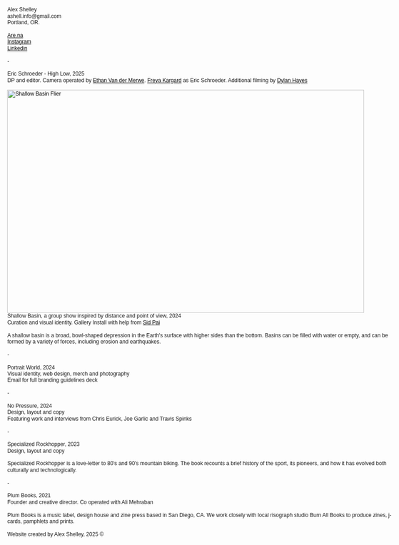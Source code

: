 <html lang="en">
<head>
    <meta charset="UTF-8">
    <meta name="viewport" content="width=device-width, initial-scale=1.0">
    <meta http-equiv="X-UA-Compatible" content="ie=edge">
    <style>
        * {
            font-family: Arial, sans-serif; /* Typeface set to Arial */
        }
        body {
            margin: 0;
            font-size: 14px; /* Font size set to 14px */
            line-height: 1.4; /* Line height set to 1.4 */
        }
        a, a:visited {
            color: black;
            text-decoration: underline; /* Underline links */
        }
        .information {
            z-index: 1000;
            margin: 1.2em;
            position: absolute;
            font-size: 12px; /* Font size set to 12px */
            line-height: 1.2; /* Tight line height */
        }
        .container {
            z-index: 1;
            width: 100vw;
            height: 100vh;
            margin: auto;
            position: relative;
        }
        .image_container {
            width: 800px;
            height: 500px;
            display: flex;
        }
    </style>
</head>
<body>
    <div class="information">
        Alex Shelley<br>
        ashell.info@gmail.com<br>
        Portland, OR.<br>
        <br>
        <a href="https://www.are.na/alex-s-vs8f8ybbddg/channels" target="_blank">Are.na</a><br>
        <a href="https://www.instagram.com/alexpshelley/" target="_blank">Instagram</a><br>
        <a href="https://www.linkedin.com/in/alex-shelley-48817a273/" target="_blank">Linkedin</a><br>
        <br>
        -<br>
        <br>
        Eric Schroeder - High Low, 2025<br>
        DP and editor. Camera operated by <a href="https://www.instagram.com/ethanvanfilm/" target="_blank">Ethan Van der Merwe</a>. <a href="https://freyakargard.com" target="_blank">Freya Kargard</a> as Eric Schroeder. Additional filming by <a href="https://dylanhayes.me/" target="_blank">Dylan Hayes</a><br>
        <br>
        <a href="https://d2w9rnfcy7mm78.cloudfront.net/33482354/original_6ec0435de6bb0d2e7ebe45e6089fecf2.jpg?1736276810?bc=0" target="_blank">
    <img src="path/to/your/image.jpg" alt="Shallow Basin Flier" width="800" height="500">
</a>
        <br>
        Shallow Basin, a group show inspired by distance and point of view, 2024<br>
        Curation and visual identity. Gallery Install with help from <a href="https://sidpai.site/" target="_blank">Sid Pai</a><br>
        <br>
        A shallow basin is a broad, bowl-shaped depression in the Earth's surface with higher sides than the bottom. Basins can be filled with water or empty, and can be formed by a variety of forces, including erosion and earthquakes.<br>
        <br>
        -<br>
        <br>
        Portrait World, 2024<br>
        Visual identity, web design, merch and photography<br>
        Email for full branding guidelines deck<br>
        <br>
        -<br>
        <br>
        No Pressure, 2024<br>
        Design, layout and copy<br>
        Featuring work and interviews from Chris Eurick, Joe Garlic and Travis Spinks<br>
        <br>
        -<br>
        <br>
        Specialized Rockhopper, 2023<br>
        Design, layout and copy<br>
        <br>
        Specialized Rockhopper is a love-letter to 80’s and 90’s mountain biking. The book recounts a brief history of the sport, its pioneers, and how it has evolved both culturally and technologically.<br>
        <br>
        -<br>
        <br>
        Plum Books, 2021<br>
        Founder and creative director. Co operated with Ali Mehraban<br>
        <br>
        Plum Books is a music label, design house and zine press based in San Diego, CA. We work closely with local risograph studio Burn All Books to produce zines, j-cards, pamphlets and prints.<br>
        <br>
        Website created by Alex Shelley, 2025 ©<br>
    </div>
    <div class="container" style="pointer-events: auto;">
        <div class="image_container">
            <div class="image_1"></div>
            <div class="image_2"></div>
        </div>
    </div>
</body>
</html>
